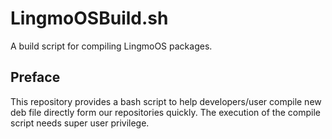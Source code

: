 # LingmoOSBuild.sh
A build script for compiling LingmoOS packages.
## Preface
This repository provides a bash script to help developers/user compile new deb file directly form our repositories quickly.
The execution of the compile script needs super user privilege.
